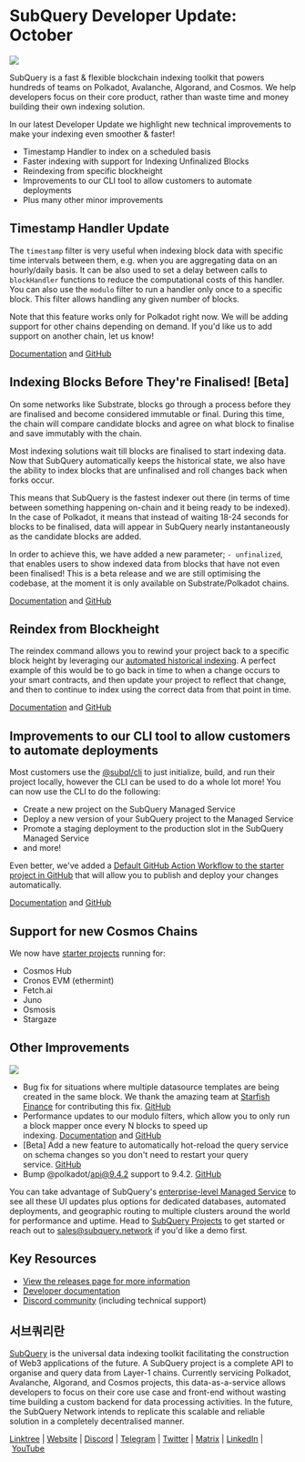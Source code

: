# SubQuery Developer Update: October

![](https://miro.medium.com/max/1400/0*MilBSgdrWg4zuI0_)

SubQuery is a fast & flexible blockchain indexing toolkit that powers hundreds of teams on Polkadot, Avalanche, Algorand, and Cosmos. We help developers focus on their core product, rather than waste time and money building their own indexing solution.

In our latest Developer Update we highlight new technical improvements to make your indexing even smoother & faster!

- Timestamp Handler to index on a scheduled basis
- Faster indexing with support for Indexing Unfinalized Blocks
- Reindexing from specific blockheight
- Improvements to our CLI tool to allow customers to automate deployments
- Plus many other minor improvements

## Timestamp Handler Update

The `timestamp` filter is very useful when indexing block data with specific time intervals between them, e.g. when you are aggregating data on an hourly/daily basis. It can be also used to set a delay between calls to `blockHandler` functions to reduce the computational costs of this handler. You can also use the `modulo` filter to run a handler only once to a specific block. This filter allows handling any given number of blocks.

Note that this feature works only for Polkadot right now. We will be adding support for other chains depending on demand. If you'd like us to add support on another chain, let us know!

[Documentation](https://academy.subquery.network/build/manifest/polkadot.html#mapping-handlers-and-filters) and [GitHub](https://github.com/subquery/subql/pull/1310)

## Indexing Blocks Before They're Finalised! [Beta]

On some networks like Substrate, blocks go through a process before they are finalised and become considered immutable or final. During this time, the chain will compare candidate blocks and agree on what block to finalise and save immutably with the chain.

Most indexing solutions wait till blocks are finalised to start indexing data. Now that SubQuery automatically keeps the historical state, we also have the ability to index blocks that are unfinalised and roll changes back when forks occur.

This means that SubQuery is the fastest indexer out there (in terms of time between something happening on-chain and it being ready to be indexed). In the case of Polkadot, it means that instead of waiting 18-24 seconds for blocks to be finalised, data will appear in SubQuery nearly instantaneously as the candidate blocks are added.

In order to achieve this, we have added a new parameter; `- unfinalized`, that enables users to show indexed data from blocks that have not even been finalised! This is a beta release and we are still optimising the codebase, at the moment it is only available on Substrate/Polkadot chains.

[Documentation](https://academy.subquery.network/run_publish/references.html#unfinalized-blocks) and [GitHub](https://github.com/subquery/subql/issues/1144)

## Reindex from Blockheight

The reindex command allows you to rewind your project back to a specific block height by leveraging our [automated historical indexing](https://academy.subquery.network/run_publish/historical.html). A perfect example of this would be to go back in time to when a change occurs to your smart contracts, and then update your project to reflect that change, and then to continue to index using the correct data from that point in time.

[Documentation](https://academy.subquery.network/run_publish/references.html#reindex) and [GitHub](https://github.com/subquery/subql/pull/1281)

## Improvements to our CLI tool to allow customers to automate deployments

Most customers use the [@subql/cli](https://github.com/subquery/subql/tree/main/packages/cli) to just initialize, build, and run their project locally, however the CLI can be used to do a whole lot more! You can now use the CLI to do the following:

- Create a new project on the SubQuery Managed Service
- Deploy a new version of your SubQuery project to the Managed Service
- Promote a staging deployment to the production slot in the SubQuery Managed Service
- and more!

Even better, we've added a [Default GitHub Action Workflow to the starter project in GitHub](https://github.com/subquery/subql-starter/blob/main/Polkadot/Polkadot-starter/.github/workflows/cli-deploy.yml) that will allow you to publish and deploy your changes automatically.

[Documentation](https://academy.subquery.network/run_publish/cli.html) and [GitHub](https://github.com/subquery/subql/pull/1352)

## Support for new Cosmos Chains

We now have [starter projects](https://github.com/subquery/cosmos-subql-starter) running for:

- Cosmos Hub
- Cronos EVM (ethermint)
- Fetch.ai
- Juno
- Osmosis
- Stargaze

## Other Improvements

![](https://miro.medium.com/max/1400/0*V1qV31DytOrVP_Pj)

- Bug fix for situations where multiple datasource templates are being created in the same block. We thank the amazing team at [Starfish Finance](https://starfish.finance/) for contributing this fix. [GitHub](https://github.com/subquery/subql/pull/1363)
- Performance updates to our modulo filters, which allow you to only run a block mapper once every N blocks to speed up indexing. [Documentation](https://academy.subquery.network/build/manifest/polkadot.html#mapping-handlers-and-filters) and [GitHub](https://github.com/subquery/subql/pull/1358)
- [Beta] Add a new feature to automatically hot-reload the query service on schema changes so you don't need to restart your query service. [GitHub](https://github.com/subquery/subql/pull/1321)
- Bump @polkadot/api@9.4.2 support to 9.4.2. [GitHub](https://github.com/subquery/subql/pull/1356)

You can take advantage of SubQuery's [enterprise-level Managed Service](https://blog.subquery.network/blogs/20211228-enterprise-hosted.html) to see all these UI updates plus options for dedicated databases, automated deployments, and geographic routing to multiple clusters around the world for performance and uptime. Head to [SubQuery Projects](https://project.subquery.network/) to get started or reach out to sales@subquery.network if you'd like a demo first.

## Key Resources

- [View the releases page for more information](https://github.com/subquery/subql/releases)
- [Developer documentation](https://academy.subquery.network/)
- [Discord community](https://discord.com/invite/subquery) (including technical support)

## 서브쿼리란

[SubQuery](https://subquery.network/) is the universal data indexing toolkit facilitating the construction of Web3 applications of the future. A SubQuery project is a complete API to organise and query data from Layer-1 chains. Currently servicing Polkadot, Avalanche, Algorand, and Cosmos projects, this data-as-a-service allows developers to focus on their core use case and front-end without wasting time building a custom backend for data processing activities. In the future, the SubQuery Network intends to replicate this scalable and reliable solution in a completely decentralised manner.

​​[Linktree](https://linktr.ee/subquerynetwork) | [Website](https://subquery.network/) | [Discord](https://discord.com/invite/78zg8aBSMG) | [Telegram](https://t.me/subquerynetwork) | [Twitter](https://twitter.com/subquerynetwork) | [Matrix](https://matrix.to/#/#subquery:matrix.org) | [LinkedIn](https://www.linkedin.com/company/subquery) | [YouTube](https://www.youtube.com/channel/UCi1a6NUUjegcLHDFLr7CqLw)
